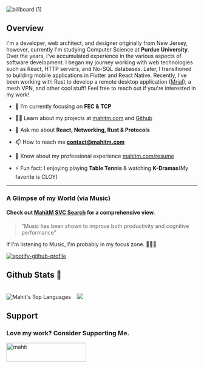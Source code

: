 
![billboard (1)](https://github.com/user-attachments/assets/d2632596-f2f7-42ca-bb44-170f5c43d71b)

<article>
  <h1>Overview</h1>
  <p>I'm a developer, web architect, and designer originally from New Jersey, however, currently I'm studying Computer Science at <b>Purdue University</b>. Over the years, I’ve accumulated experience in the various aspects of software development. I began my journey working with web technologies such as React, HTTP servers, and No-SQL databases. Later, I transitioned to building mobile applications in Flutter and React Native. Recently, I’ve been working with Rust to develop a remote desktop application (<a href="https://github.com/MahitMehta/mrial">Mrial</a>), a mesh VPN, and other cool stuff! Feel free to reach out if you're interested in my work!</p>

  - 🌱 I’m currently focusing on **FEC & TCP**

- 👨‍💻 Learn about my projects at [mahitm.com](https://www.mahitm.com) and [Github](https://github.com/MahitMehta?tab=repositories)

- 💬 Ask me about **React, Networking, Rust & Protocols**

- 📫 How to reach me **contact@mahitm.com**

- 📄 Know about my professional experience [mahitm.com/resume](https://www.mahitm.com/resume)

- ⚡ Fun fact: I enjoying playing **Table Tennis** & watching **K-Dramas**(My favorite is CLOY)

<hr/>
<h3>A Glimpse of my World (via Music)</h3>
<h4>Check out <a href="https://mahitm.com/svc" target="_blank">MahitM SVC Search</a> for a comprehensive view.</h4>
<blockquote>"Music has been shown to improve both productivity and cognitive performance"</blockquote>
<p>If I'm listening to Music, I'm probably in my focus zone. <span role="img">🧑🏽‍💻</p> 

[![spotify-github-profile](https://spotify-github-profile.kittinanx.com/api/view?uid=5aosoro5qll9nashalr97snsu&cover_image=true&theme=novatorem&show_offline=false&background_color=121212&interchange=false&bar_color=53b14f&bar_color_cover=false)](https://spotify-github-profile.kittinanx.com/api/view?uid=5aosoro5qll9nashalr97snsu&redirect=true)
</article>
<article>
  <h1>Github Stats 🚀</h1>
  <br/>
  <span><img src="https://github-readme-stats.vercel.app/api/top-langs?username=MahitMehta&show_icons=true&theme=dark&locale=en&langs_count=10&layout=compact" alt="Mahit's Top Languages" /></span>
  <span>&nbsp;&nbsp;</span>
  <span><img src="https://github-profile-trophy.vercel.app/?username=MahitMehta&theme=discord&rank=A,AA,AAA,SECRET,S,SS,SSS,UNKNOWN&column=5" /></span>
</article>
<article>
  <h1>Support</h1>
  <h3>Love my work? Consider Supporting Me.</h3>
  <p><a href="https://www.buymeacoffee.com/mahit"> <img align="center" src="https://cdn.buymeacoffee.com/buttons/v2/default-yellow.png" height="50" width="210" alt="mahit" /></a></p>   
</article>
